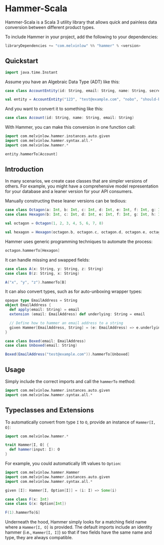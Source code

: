# Hammer-Scala

Hammer-Scala is a Scala 3 utility library that allows quick and painless
data conversion between different product types.

To include Hammer in your project, add the following to your dependencies:

```scala
libraryDependencies += "com.melvinlow" %% "hammer" % <version>
```

## Quickstart

```scala mdoc:invisible
import java.time.Instant
```

Assume you have an Algebraic Data Type (ADT) like this:

```scala mdoc:silent
case class AccountEntity(id: String, email: String, name: String, secret: String, createdAt: Instant)

val entity = AccountEntity("123", "test@example.com", "nobo", "should-be-hashed", Instant.now)
```

And you want to convert it to something like this:

```scala mdoc
case class Account(id: String, name: String, email: String)
```

With Hammer, you can make this conversion in one function call:

```scala mdoc
import com.melvinlow.hammer.instances.auto.given
import com.melvinlow.hammer.syntax.all.*
import com.melvinlow.hammer.*

entity.hammerTo[Account]
```

## Introduction

In many scenarios, we create case classes that are simpler versions of others. For example, you might have a comprehensive model representation for your database and a leaner version for your API consumers.

Manually constructing these leaner versions can be tedious:

```scala mdoc
case class Octagon(a: Int, b: Int, c: Int, d: Int, e: Int, f: Int, g: Int, h: Int)
case class Hexagon(b: Int, c: Int, d: Int, e: Int, f: Int, g: Int, h: Int)

val octagon = Octagon(1, 2, 3, 4, 5, 6, 7, 8)

val hexagon = Hexagon(octagon.b, octagon.c, octagon.d, octagon.e, octagon.f, octagon.g, octagon.h)
```

Hammer uses generic programming techniques to automate the process:

```scala mdoc
octagon.hammerTo[Hexagon]
```

It can handle missing and swapped fields:

```scala mdoc
case class A(x: String, y: String, z: String)
case class B(z: String, x: String)

A("x", "y", "z").hammerTo[B]
```

It can also convert types, such as for auto-unboxing wrapper types:

```scala mdoc
opaque type EmailAddress = String
object EmailAddress {
  def apply(email: String) = email
  extension (email: EmailAddress) def underlying: String = email

  // Define how to hammer an email address to a string
  given Hammer[EmailAddress, String] = (e: EmailAddress) => e.underlying
}

case class Boxed(email: EmailAddress)
case class Unboxed(email: String)

Boxed(EmailAddress("test@example.com")).hammerTo[Unboxed]
```

## Usage

Simply include the correct imports and call the `hammerTo` method:

```scala mdoc:reset
import com.melvinlow.hammer.instances.auto.given
import com.melvinlow.hammer.syntax.all.*
```

## Typeclasses and Extensions

To automatically convert from type `I` to `O`, provide an instance of `Hammer[I, O]`:

```scala
import com.melvinlow.hammer.*

trait Hammer[I, O] {
  def hammer(input: I): O
}
```

For example, you could automatically lift values to `Option`:

```scala mdoc:reset:invisible
import com.melvinlow.hammer.Hammer
import com.melvinlow.hammer.instances.auto.given
import com.melvinlow.hammer.syntax.all.*
```

```scala mdoc
given [I]: Hammer[I, Option[I]] = (i: I) => Some(i)

case class F(x: Int)
case class G(x: Option[Int])

F(1).hammerTo[G]
```

Underneath the hood, Hammer simply looks for a matching field name
where a `Hammer[I, O]` is provided. The default imports include an
identity hammer (i.e., `Hammer[I, I]`) so that if two fields
have the same name and type, they are always compatible.
